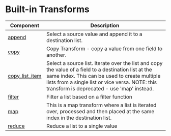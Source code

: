 # Built-in Transforms

| Component | Description |
| --- | --- |
| [append](append.md) | Select a source value and append it to a destination list.  |
| [copy](copy.md) | Copy Transform - copy a value from one field to another. |
| [copy_list_item](copy_list_item.md) | Select a source list. Iterate over the list and copy the value of a field to a destination list at the same index. This can be used to create multiple lists from a single list or vice versa. NOTE: this transform is deprecated - use 'map' instead. |
| [filter](filter.md) | Filter a list based on a filter function |
| [map](map.md) | This is a map transform where a list is iterated over, processed and then placed at the same index in the destination list. |
| [reduce](reduce.md) | Reduce a list to a single value |
